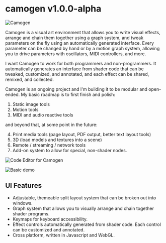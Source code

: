 # camogen v1.0.0-alpha

![Camogen](https://cdn.glitch.com/dc2a8e0d-c671-426a-903d-ad1a4fc36b99%2Fmain.png?v=1609269460983)

Camogen is a visual art environment that allows you to write visual effects, arrange and chain them together using a graph system, and tweak parameters on the fly using an automatically generated interface. Every parameter can be changed by hand or by a motion graph system, allowing you to drive parameters with oscillators, MIDI controllers, and more.

I want Camogen to work for both programmers and non-programmers. It automatically generates an interface from shader code that can be tweaked, customized, and annotated, and each effect can be shared, remixed, and collected. 

Camogen is an ongoing project and I'm building it to be modular and open-ended. My basic roadmap is to first finish and polish:

1. Static image tools
2. Motion tools
3. MIDI and audio reactive tools

and beyond that, at some point in the future:

4. Print media tools (page layout, PDF output, better text layout tools)
5. 3D (load models and textures into a scene)
6. Remote / streaming / network tools 
7. Add-on system to allow for special, non-shader nodes. 

![Code Editor for Camogen](https://cdn.glitch.com/dc2a8e0d-c671-426a-903d-ad1a4fc36b99%2Fshadereditdemo.png?v=1609268688703)

![Basic demo](https://cdn.glitch.com/dc2a8e0d-c671-426a-903d-ad1a4fc36b99%2Fhomedemo.png?v=1609268688441)

## UI Features

- Adjustable, themeable split layout system that can be broken out into windows.
- Graph system that allows you to visually arrange and chain together shader programs.
- Keymaps for keyboard accessibility.
- Effect controls automatically generated from shader code. Each control can be customized and annotated.
- Cross platform, written in Javascript and WebGL.

